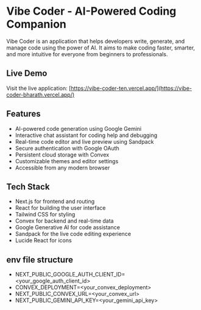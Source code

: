 # Vibe Coder - AI-Powered Coding Companion

Vibe Coder is an application that helps developers write, generate, and manage code using the power of AI. It aims to make coding faster, smarter, and more intuitive for everyone from beginners to professionals.

## Live Demo

Visit the live application: [https://vibe-coder-ten.vercel.app/](https://vibe-coder-bharath.vercel.app/)

## Features

- AI-powered code generation using Google Gemini
- Interactive chat assistant for coding help and debugging
- Real-time code editor and live preview using Sandpack
- Secure authentication with Google OAuth
- Persistent cloud storage with Convex
- Customizable themes and editor settings
- Accessible from any modern browser

## Tech Stack

- Next.js for frontend and routing
- React for building the user interface
- Tailwind CSS for styling
- Convex for backend and real-time data
- Google Generative AI for code assistance
- Sandpack for the live code editing experience
- Lucide React for icons

## env file structure
- NEXT_PUBLIC_GOOGLE_AUTH_CLIENT_ID=<your_google_auth_client_id>
- CONVEX_DEPLOYMENT=<your_convex_deployment>
- NEXT_PUBLIC_CONVEX_URL=<your_convex_url>
- NEXT_PUBLIC_GEMINI_API_KEY=<your_gemini_api_key>
